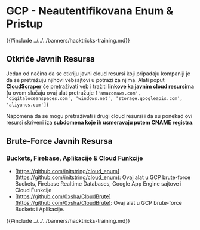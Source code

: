 # GCP - Neautentifikovana Enum & Pristup

{{#include ../../../banners/hacktricks-training.md}}

## Otkriće Javnih Resursa

Jedan od načina da se otkriju javni cloud resursi koji pripadaju kompaniji je da se pretražuju njihovi vebsajtovi u potrazi za njima. Alati poput [**CloudScraper**](https://github.com/jordanpotti/CloudScraper) će pretraživati veb i tražiti **linkove ka javnim cloud resursima** (u ovom slučaju ovaj alat pretražuje `['amazonaws.com', 'digitaloceanspaces.com', 'windows.net', 'storage.googleapis.com', 'aliyuncs.com']`)

Napomena da se mogu pretraživati i drugi cloud resursi i da su ponekad ovi resursi skriveni iza **subdomena koje ih usmeravaju putem CNAME registra**.

## Brute-Force Javnih Resursa

### Buckets, Firebase, Aplikacije & Cloud Funkcije

- [https://github.com/initstring/cloud_enum](https://github.com/initstring/cloud_enum): Ovaj alat u GCP brute-force Buckets, Firebase Realtime Databases, Google App Engine sajtove i Cloud Funkcije
- [https://github.com/0xsha/CloudBrute](https://github.com/0xsha/CloudBrute): Ovaj alat u GCP brute-force Buckets i Aplikacije.

{{#include ../../../banners/hacktricks-training.md}}
